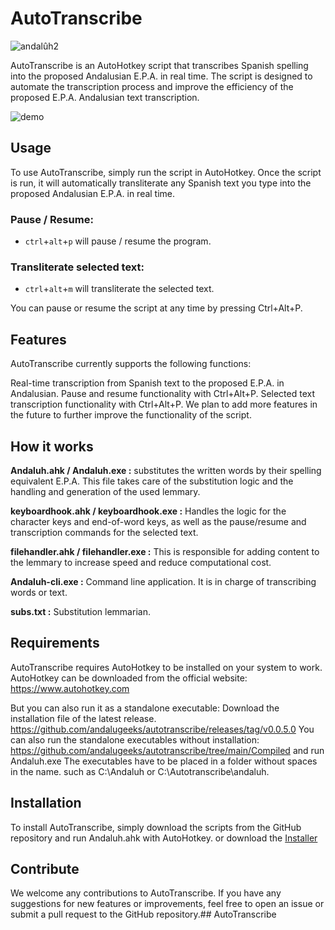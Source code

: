 # AutoTranscribe

![andalûh2](https://user-images.githubusercontent.com/34275535/231167984-65f9cf1d-6532-4079-aadd-563e2d1f3fe0.png)

AutoTranscribe is an AutoHotkey script that transcribes Spanish spelling into the proposed Andalusian E.P.A. in real time. The script is designed to automate the transcription process and improve the efficiency of the proposed E.P.A. Andalusian text transcription.

![demo](https://user-images.githubusercontent.com/34275535/231208922-76c18dce-8f64-405c-b2a8-a715ed683dfa.gif)


## Usage
To use AutoTranscribe, simply run the script in AutoHotkey. Once the script is run, it will automatically transliterate any Spanish text you type into the proposed Andalusian E.P.A. in real time.

### Pause / Resume:
- `ctrl`+`alt`+`p` will pause / resume the program.
### Transliterate selected text: 
- `ctrl`+`alt`+`m` will transliterate the selected text.

You can pause or resume the script at any time by pressing Ctrl+Alt+P.

## Features
AutoTranscribe currently supports the following functions:

Real-time transcription from Spanish text to the proposed E.P.A. in Andalusian.
Pause and resume functionality with Ctrl+Alt+P.
Selected text transcription functionality with Ctrl+Alt+P.
We plan to add more features in the future to further improve the functionality of the script.

## How it works
**Andaluh.ahk / Andaluh.exe :** substitutes the written words by their spelling equivalent E.P.A.
This file takes care of the substitution logic and the handling and generation of the used lemmary.

**keyboardhook.ahk / keyboardhook.exe :** Handles the logic for the character keys and end-of-word keys, as well as the pause/resume and transcription commands for the selected text.

**filehandler.ahk / filehandler.exe :** This is responsible for adding content to the lemmary to increase speed and reduce computational cost.

**Andaluh-cli.exe :** Command line application. It is in charge of transcribing words or text.

**subs.txt :** Substitution lemmarian.


## Requirements
AutoTranscribe requires AutoHotkey to be installed on your system to work. AutoHotkey can be downloaded from the official website: https://www.autohotkey.com

But you can also run it as a standalone executable:
Download the installation file of the latest release. https://github.com/andalugeeks/autotranscribe/releases/tag/v0.0.5.0
You can also run the standalone executables without installation:
https://github.com/andalugeeks/autotranscribe/tree/main/Compiled and run Andaluh.exe
The executables have to be placed in a folder without spaces in the name. such as C:\Andaluh or C:\Autotranscribe\andaluh.


## Installation
To install AutoTranscribe, simply download the scripts from the GitHub repository and run Andaluh.ahk with AutoHotkey. or download the [Installer](https://github.com/andalugeeks/autotranscribe/releases/tag/v0.0.5.0)

## Contribute
We welcome any contributions to AutoTranscribe. If you have any suggestions for new features or improvements, feel free to open an issue or submit a pull request to the GitHub repository.## AutoTranscribe


